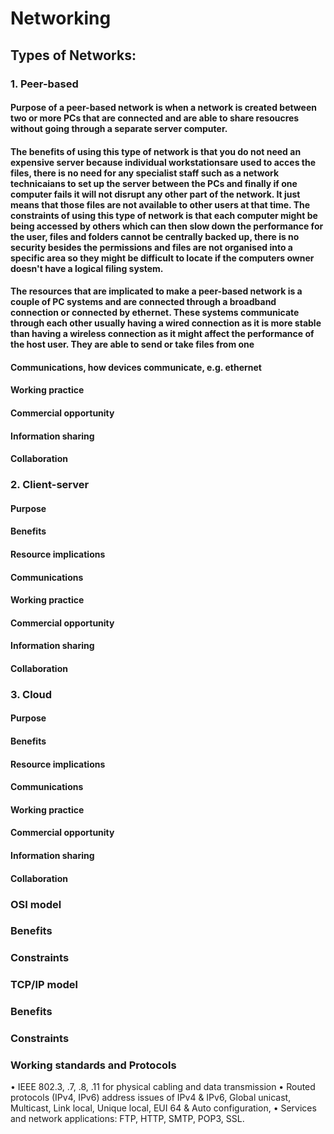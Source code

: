 # Networking

## Types of Networks:
### 1. Peer-based
#### Purpose of a peer-based network is when a network is created between two or more PCs that are connected and are able to share resoucres without going through a separate server computer.
#### The benefits of using this type of network is that you do not need an expensive server because individual workstationsare used to acces the files, there is no need for any specialist staff such as a network technicaians to set up the server between the PCs and finally if one computer fails it will not disrupt any other part of the network. It just means that those files are not available to other users at that time. The constraints of using this type of network is that each computer might be being accessed by others which can then slow down the performance for the user, files and folders cannot be centrally backed up, there is no security besides the permissions and files are not organised into a specific area so they might be difficult to locate if the computers owner doesn't have a logical filing system. 
#### The resources that are implicated to make a peer-based network is a couple of PC systems and are connected through a broadband connection or connected by ethernet. These systems communicate through each other usually having a wired connection as it is more stable than having a wireless connection as it might affect the performance of the host user. They are able to send or take files from one 
#### Communications, how devices communicate, e.g. ethernet
#### Working practice  
#### Commercial opportunity
#### Information sharing
#### Collaboration

### 2. Client-server
#### Purpose
#### Benefits
#### Resource implications
#### Communications
#### Working practice
#### Commercial opportunity
#### Information sharing
#### Collaboration

### 3. Cloud
#### Purpose
#### Benefits
#### Resource implications
#### Communications
#### Working practice
#### Commercial opportunity
#### Information sharing
#### Collaboration

### OSI model
### Benefits
### Constraints

### TCP/IP model
### Benefits
### Constraints

### Working standards and Protocols


•	IEEE 802.3, .7, .8, .11 for physical cabling and data transmission
•	Routed protocols (IPv4, IPv6) address issues of IPv4 & IPv6, Global unicast, Multicast, Link local, Unique local, EUI 64 & Auto configuration, 
•	Services and network applications: FTP, HTTP, SMTP, POP3, SSL.

